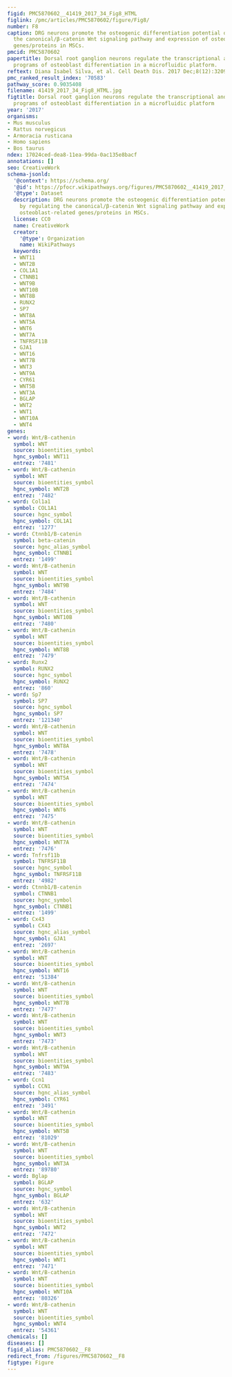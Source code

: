 ```yaml
---
figid: PMC5870602__41419_2017_34_Fig8_HTML
figlink: /pmc/articles/PMC5870602/figure/Fig8/
number: F8
caption: DRG neurons promote the osteogenic differentiation potential of MSCs by regulating
  the canonical/β-catenin Wnt signaling pathway and expression of osteoblast-related
  genes/proteins in MSCs.
pmcid: PMC5870602
papertitle: Dorsal root ganglion neurons regulate the transcriptional and translational
  programs of osteoblast differentiation in a microfluidic platform.
reftext: Diana Isabel Silva, et al. Cell Death Dis. 2017 Dec;8(12):3209.
pmc_ranked_result_index: '70583'
pathway_score: 0.9035408
filename: 41419_2017_34_Fig8_HTML.jpg
figtitle: Dorsal root ganglion neurons regulate the transcriptional and translational
  programs of osteoblast differentiation in a microfluidic platform
year: '2017'
organisms:
- Mus musculus
- Rattus norvegicus
- Armoracia rusticana
- Homo sapiens
- Bos taurus
ndex: 17024ced-dea8-11ea-99da-0ac135e8bacf
annotations: []
seo: CreativeWork
schema-jsonld:
  '@context': https://schema.org/
  '@id': https://pfocr.wikipathways.org/figures/PMC5870602__41419_2017_34_Fig8_HTML.html
  '@type': Dataset
  description: DRG neurons promote the osteogenic differentiation potential of MSCs
    by regulating the canonical/β-catenin Wnt signaling pathway and expression of
    osteoblast-related genes/proteins in MSCs.
  license: CC0
  name: CreativeWork
  creator:
    '@type': Organization
    name: WikiPathways
  keywords:
  - WNT11
  - WNT2B
  - COL1A1
  - CTNNB1
  - WNT9B
  - WNT10B
  - WNT8B
  - RUNX2
  - SP7
  - WNT8A
  - WNT5A
  - WNT6
  - WNT7A
  - TNFRSF11B
  - GJA1
  - WNT16
  - WNT7B
  - WNT3
  - WNT9A
  - CYR61
  - WNT5B
  - WNT3A
  - BGLAP
  - WNT2
  - WNT1
  - WNT10A
  - WNT4
genes:
- word: Wnt/B-cathenin
  symbol: WNT
  source: bioentities_symbol
  hgnc_symbol: WNT11
  entrez: '7481'
- word: Wnt/B-cathenin
  symbol: WNT
  source: bioentities_symbol
  hgnc_symbol: WNT2B
  entrez: '7482'
- word: Col1a1
  symbol: COL1A1
  source: hgnc_symbol
  hgnc_symbol: COL1A1
  entrez: '1277'
- word: Ctnnb1/B-catenin
  symbol: beta-catenin
  source: hgnc_alias_symbol
  hgnc_symbol: CTNNB1
  entrez: '1499'
- word: Wnt/B-cathenin
  symbol: WNT
  source: bioentities_symbol
  hgnc_symbol: WNT9B
  entrez: '7484'
- word: Wnt/B-cathenin
  symbol: WNT
  source: bioentities_symbol
  hgnc_symbol: WNT10B
  entrez: '7480'
- word: Wnt/B-cathenin
  symbol: WNT
  source: bioentities_symbol
  hgnc_symbol: WNT8B
  entrez: '7479'
- word: Runx2
  symbol: RUNX2
  source: hgnc_symbol
  hgnc_symbol: RUNX2
  entrez: '860'
- word: Sp7
  symbol: SP7
  source: hgnc_symbol
  hgnc_symbol: SP7
  entrez: '121340'
- word: Wnt/B-cathenin
  symbol: WNT
  source: bioentities_symbol
  hgnc_symbol: WNT8A
  entrez: '7478'
- word: Wnt/B-cathenin
  symbol: WNT
  source: bioentities_symbol
  hgnc_symbol: WNT5A
  entrez: '7474'
- word: Wnt/B-cathenin
  symbol: WNT
  source: bioentities_symbol
  hgnc_symbol: WNT6
  entrez: '7475'
- word: Wnt/B-cathenin
  symbol: WNT
  source: bioentities_symbol
  hgnc_symbol: WNT7A
  entrez: '7476'
- word: Tnfrsf11b
  symbol: TNFRSF11B
  source: hgnc_symbol
  hgnc_symbol: TNFRSF11B
  entrez: '4982'
- word: Ctnnb1/B-catenin
  symbol: CTNNB1
  source: hgnc_symbol
  hgnc_symbol: CTNNB1
  entrez: '1499'
- word: Cx43
  symbol: CX43
  source: hgnc_alias_symbol
  hgnc_symbol: GJA1
  entrez: '2697'
- word: Wnt/B-cathenin
  symbol: WNT
  source: bioentities_symbol
  hgnc_symbol: WNT16
  entrez: '51384'
- word: Wnt/B-cathenin
  symbol: WNT
  source: bioentities_symbol
  hgnc_symbol: WNT7B
  entrez: '7477'
- word: Wnt/B-cathenin
  symbol: WNT
  source: bioentities_symbol
  hgnc_symbol: WNT3
  entrez: '7473'
- word: Wnt/B-cathenin
  symbol: WNT
  source: bioentities_symbol
  hgnc_symbol: WNT9A
  entrez: '7483'
- word: Ccn1
  symbol: CCN1
  source: hgnc_alias_symbol
  hgnc_symbol: CYR61
  entrez: '3491'
- word: Wnt/B-cathenin
  symbol: WNT
  source: bioentities_symbol
  hgnc_symbol: WNT5B
  entrez: '81029'
- word: Wnt/B-cathenin
  symbol: WNT
  source: bioentities_symbol
  hgnc_symbol: WNT3A
  entrez: '89780'
- word: Bglap
  symbol: BGLAP
  source: hgnc_symbol
  hgnc_symbol: BGLAP
  entrez: '632'
- word: Wnt/B-cathenin
  symbol: WNT
  source: bioentities_symbol
  hgnc_symbol: WNT2
  entrez: '7472'
- word: Wnt/B-cathenin
  symbol: WNT
  source: bioentities_symbol
  hgnc_symbol: WNT1
  entrez: '7471'
- word: Wnt/B-cathenin
  symbol: WNT
  source: bioentities_symbol
  hgnc_symbol: WNT10A
  entrez: '80326'
- word: Wnt/B-cathenin
  symbol: WNT
  source: bioentities_symbol
  hgnc_symbol: WNT4
  entrez: '54361'
chemicals: []
diseases: []
figid_alias: PMC5870602__F8
redirect_from: /figures/PMC5870602__F8
figtype: Figure
---
```

